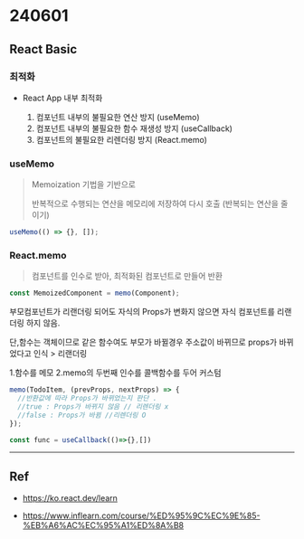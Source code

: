 # 240601

## React Basic

<!-- 
### useReducer

```jsx

``` -->

### 최적화

- React App 내부 최적화

  1. 컴포넌트 내부의 불필요한 연산 방지 (useMemo)
  2. 컴포넌트 내부의 불필요한 함수 재생성 방지 (useCallback)
  3. 컴포넌트의 불필요한 리렌더링 방지 (React.memo)

### useMemo

> Memoization 기법을 기반으로
>
> 반복적으로 수행되는 연산을 메모리에 저장하여 다시 호출 (반복되는 연산을 줄이기)

```jsx
useMemo(() => {}, []);
```

### React.memo

> 컴포넌트를 인수로 받아, 최적화된 컴포넌트로 만들어 반환

```jsx
const MemoizedComponent = memo(Component);
```

부모컴포넌트가 리랜더링 되어도 자식의 Props가 변화지 않으면
자식 컴포넌트를 리랜더링 하지 않음.

단,함수는 객체이므로
같은 함수여도 부모가 바뀔경우 주소값이 바뀌므로 props가 바뀌었다고 인식 > 리랜더링

1.함수를 메모
2.memo의 두번째 인수를 콜백함수를 두어 커스텀

```jsx
memo(TodoItem, (prevProps, nextProps) => {
  //반환값에 따라 Props가 바뀌었는지 판단 .
  //true : Props가 바뀌지 않음 // 리렌더링 x
  //false : Props가 바뀜 //리렌더링 O
});
```

```jsx
const func = useCallback(()=>{},[])
```


---

## Ref

- https://ko.react.dev/learn

- https://www.inflearn.com/course/%ED%95%9C%EC%9E%85-%EB%A6%AC%EC%95%A1%ED%8A%B8
